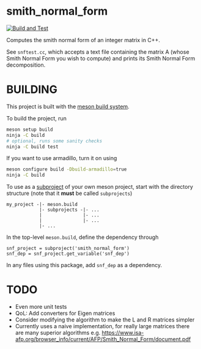 # smith_normal_form
[![Build and Test](https://github.com/Spuriosity1/smith_normal_form/actions/workflows/main.yml/badge.svg)](https://github.com/Spuriosity1/smith_normal_form/actions/workflows/main.yml)

Computes the smith normal form of an integer matrix in C++.

See `snftest.cc`, which accepts a text file containing the matrix A 
(whose Smith Normal Form you wish to compute)
and prints its Smith Normal Form decomposition.

# BUILDING

This project is built with the [meson build system](https://mesonbuild.com).

To build the project, run
```zsh 
meson setup build
ninja -C build
# optional, runs some sanity checks
ninja -C build test
```
If you want to use armadillo, turn it on using
```zsh
meson configure build -Dbuild-armadillo=true
ninja -C build
```

To use as a [subproject](https://mesonbuild.com/Subprojects.html#using-a-subproject) of your own meson project, start with the directory structure (note that it **must** be called `subprojects`)
```
my_project -|- meson.build
            |- subprojects -|- ...
            |               |- ...
            |               |- ...
            |- ...
```

In the top-level `meson.build`, define the dependency through
```
snf_project = subproject('smith_normal_form')
snf_dep = snf_project.get_variable('snf_dep')
```
In any files using this package, add `snf_dep` as a dependency.

# TODO
- Even more unit tests
- QoL: Add converters for Eigen matrices
- Consider modifying the algorithm to make the L and R matrices simpler
- Currently uses a naive implementation, for really large matrices there are many superior algorithms e.g. https://www.isa-afp.org/browser_info/current/AFP/Smith_Normal_Form/document.pdf

